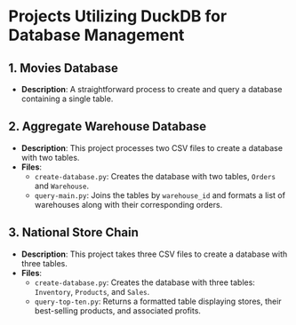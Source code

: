 # Projects Utilizing DuckDB for Database Management

## 1. Movies Database
- **Description**: A straightforward process to create and query a database containing a single table.

## 2. Aggregate Warehouse Database
- **Description**: This project processes two CSV files to create a database with two tables.
- **Files**:
  - `create-database.py`: Creates the database with two tables, `Orders` and `Warehouse`.
  - `query-main.py`: Joins the tables by `warehouse_id` and formats a list of warehouses along with their corresponding orders.

## 3. National Store Chain
- **Description**: This project takes three CSV files to create a database with three tables.
- **Files**:
  - `create-database.py`: Creates the database with three tables: `Inventory`, `Products`, and `Sales`.
  - `query-top-ten.py`: Returns a formatted table displaying stores, their best-selling products, and associated profits.